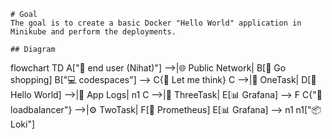     # Goal
    The goal is to create a basic Docker "Hello World" application in Minikube and perform the deployments.
    
    ## Diagram
    


flowchart TD
    A["👤 end user (Nihat)"] -->|🌐 Public Network| B[🛒 Go shopping]
    B["💻 codespaces"] --> C{💭 Let me think}
    C -->|🔹 OneTask| D[👋 Hello World] -->|📜 App Logs| n1
    C -->|🔸 ThreeTask| E[📊 Grafana] --> F
    C{"🔀 loadbalancer"} -->|⚙️ TwoTask| F[🚗 Prometheus]
    E[📊 Grafana] --> n1
    n1["📦 Loki"]
